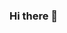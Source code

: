 ### Hi there 👋

<!--
**linuxgirl12/linuxgirl12** is a ✨ _special_ ✨ repository because its `README.md` (this file) appears on your GitHub profile.

Here are some ideas to get you started:

- 🔭 I’m currently working on  myself
- 🌱 I’m currently learning  hacking to help other
- 👯 I’m looking to collaborate on no idea
- 🤔 I’m looking for my dreams 
- 💬 Ask me about .....
- 📫 How to reach me: there is no way 
- 😄 Pronouns: ...
- ⚡ Fun fact: ... honest and restless
-->
